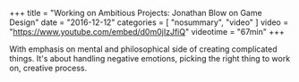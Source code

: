 +++
title = "Working on Ambitious Projects: Jonathan Blow on Game Design"
date =  "2016-12-12"
categories = [ "nosummary", "video" ]
video = "https://www.youtube.com/embed/d0m0jIzJfiQ"
videotime = "67min"
+++

With emphasis on mental and philosophical side of creating complicated things.
It's about handling negative emotions, picking the right thing to work on, creative process.
